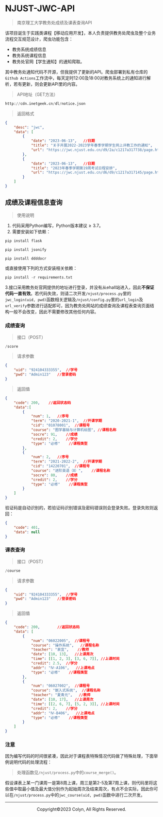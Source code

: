 # NJUST-JWC-API
> 南京理工大学教务处成绩及课表查询API

该项目诞生于实践类课程【移动应用开发】，本人负责提供教务处爬虫及整个业务流程交互规范设计，爬虫功能包含：

- 教务系统成绩信息
- 教务系统课程信息
- 教务处官网【学生通知】的通知爬取。

其中教务处通知代码不开源，但我提供了更新的API。爬虫部署到私有仓库的`Github Actions`工作流中，每天定时12:00及18:00对教务系统上的通知进行解析，若有更新，则会更新API里的内容。

> API地址（GET方法）

```python
http://cdn.inetgeek.cn/dl/notice.json
```

> 返回格式

```json
{
    "desc": "jwc",
    "data": [
        {
            "date": "2023-06-13",   //日期
            "title": "关于开展2022-2023学年春季学期学生网上评教工作的通知",
            "url": "https://jwc.njust.edu.cn/d9/2a/c1217a317738/page.htm"
        },
        {
            "date": "2023-06-13",   //日期
            "title": "2023年春季学期第19周考试日程安排",
            "url": "https://jwc.njust.edu.cn/d6/d9/c1217a317145/page.htm"
        }
    ]
}
```



## 成绩及课程信息查询

> 使用说明

1. 代码采用Python编写，Python版本建议$\ge 3.7$。
2. 需要安装如下依赖：

```python
pip install flask
```

```python
pip install jsonify
```

```python
pip install ddddocr
```

或直接使用下列的方式安装相关依赖：
```python
pip install -r requirements.txt
```



3.接口采用教务处官网提供的地址进行登录，并没有从ehall站进入，因此**不保证代码一直有效**。若代码失效，则请二次开发`/njust/process.py`里的`jwc_login(uid, pwd)`函数相关逻辑及`/njust/config.py`里的`url_login`及`url_verify`参数进行适配即可，因为教务处网站的成绩查询及课程表查询页面结构一般不会改变，因此不需要修改其他任何内容。

### 成绩查询

> 接口（POST）

```python
/score
```

> 请求参数

```json
{
    "uid": "924104333355",  //学号
    "pwd": "Admin123"   //登录密码
}
```

> 返回值

```json
{
    "code": 200,    //返回状态码
    "data":[
        {
            "num": 1,   //序号
            "term": "2020-2021-1",  //开课学期
            "cid": "01078001",  //课程号
            "course": "图学基础与计算机绘图", //课程名称
            "socre": 91,    //成绩
            "credit": 2,    //学分
            "type": "必修"    //课程类型
        },
        {
            "num": 2,   //序号
            "term": "2021-2022-2",  //开课学期
            "cid": "14220701",  //课程号
            "course": "进阶英语（Ⅱ）",    //课程名称
            "socre": 80,    //成绩
            "credit": 2,    //学分
            "type": "必修"    //课程类型
        }
    ]
}
```

验证码是自动识别的，若验证码识别错误及密码错误则会登录失败。登录失败则返回：

```json
{
    "code": 401,
    "data": null
}
```

### 课表查询

> 接口（POST）

```python
/course
```

> 请求参数

```json
{
    "uid": "924104333355",  //学号
    "pwd": "Admin123"   //登录密码
}
```

> 返回值

```json
{
    "code": 200,        //返回状态码
    "data": [
        {
            "num": "06022005",  //课程号
            "course": "操作系统",   //课程名称
            "teacher": "衷宜",    //教师
            "date": [10, 13],   //上课周次
            "time": [[1, 2, 3], [3, 6, 7]], //上课时间
            "credit": 2.5,  //学分
            "addr": "Ⅳ-A106",   //上课地点
            "type": "必修"    //课程类型
        },
        {
            "num": "06027002",  //课程号
            "course": "嵌入式系统",  //课程名称
            "teacher": "夏青元",   //教师
            "date": [10, 17],   //上课周次
            "time": [[2, 6, 7], [5, 2, 3]], //上课时间
            "credit": 2,    //学分
            "addr": "Ⅳ-B406",   //上课地点
            "type": "必修"    //课程类型
        }
    ]
}
```

### 注意

因为编写代码的时间很紧凑，因此对于课程表特殊情况代码做了特殊处理，下面举例说明代码的处理流程：

> 处理函数见`/njust/process.py`中的`course_merge()`。

假设课表上某一门课周一是第8周上课，周三是第2-5及第7周上课，则代码里将这些值中取最小值及最大值分别作为起始周次及结束周次，有点不合实际，因此你可以在`/njust/process.py`中的`jwc_course(uid, pwd)`函数中进行二次开发。

-----------

<div align="center">Copyright&copy;2023 Colyn, All Rights Reserved.

